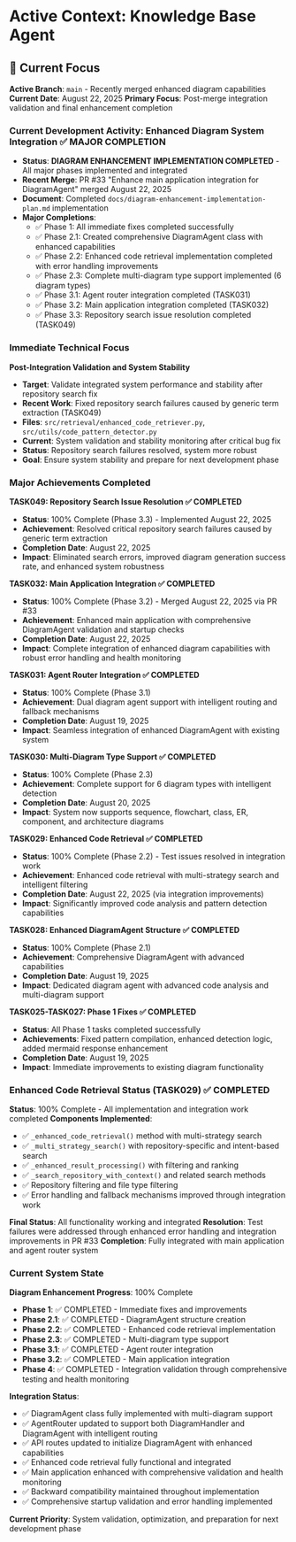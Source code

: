 # Active Context: Knowledge Base Agent

## 🔄 Current Focus

**Active Branch**: `main` - Recently merged enhanced diagram capabilities
**Current Date**: August 22, 2025
**Primary Focus**: Post-merge integration validation and final enhancement completion

### Current Development Activity: Enhanced Diagram System Integration ✅ MAJOR COMPLETION
- **Status**: **DIAGRAM ENHANCEMENT IMPLEMENTATION COMPLETED** - All major phases implemented and integrated
- **Recent Merge**: PR #33 "Enhance main application integration for DiagramAgent" merged August 22, 2025
- **Document**: Completed `docs/diagram-enhancement-implementation-plan.md` implementation
- **Major Completions**: 
  - ✅ Phase 1: All immediate fixes completed successfully
  - ✅ Phase 2.1: Created comprehensive DiagramAgent class with enhanced capabilities
  - ✅ Phase 2.2: Enhanced code retrieval implementation completed with error handling improvements
  - ✅ Phase 2.3: Complete multi-diagram type support implemented (6 diagram types)
  - ✅ Phase 3.1: Agent router integration completed (TASK031)
  - ✅ Phase 3.2: Main application integration completed (TASK032)
  - ✅ Phase 3.3: Repository search issue resolution completed (TASK049)

### Immediate Technical Focus
**Post-Integration Validation and System Stability**
- **Target**: Validate integrated system performance and stability after repository search fix
- **Recent Work**: Fixed repository search failures caused by generic term extraction (TASK049)
- **Files**: `src/retrieval/enhanced_code_retriever.py`, `src/utils/code_pattern_detector.py`
- **Current**: System validation and stability monitoring after critical bug fix
- **Status**: Repository search failures resolved, system more robust
- **Goal**: Ensure system stability and prepare for next development phase

### Major Achievements Completed
**TASK049: Repository Search Issue Resolution ✅ COMPLETED**
- **Status**: 100% Complete (Phase 3.3) - Implemented August 22, 2025
- **Achievement**: Resolved critical repository search failures caused by generic term extraction
- **Completion Date**: August 22, 2025
- **Impact**: Eliminated search errors, improved diagram generation success rate, and enhanced system robustness

**TASK032: Main Application Integration ✅ COMPLETED**
- **Status**: 100% Complete (Phase 3.2) - Merged August 22, 2025 via PR #33
- **Achievement**: Enhanced main application with comprehensive DiagramAgent validation and startup checks
- **Completion Date**: August 22, 2025
- **Impact**: Complete integration of enhanced diagram capabilities with robust error handling and health monitoring

**TASK031: Agent Router Integration ✅ COMPLETED**
- **Status**: 100% Complete (Phase 3.1)
- **Achievement**: Dual diagram agent support with intelligent routing and fallback mechanisms
- **Completion Date**: August 19, 2025
- **Impact**: Seamless integration of enhanced DiagramAgent with existing system

**TASK030: Multi-Diagram Type Support ✅ COMPLETED**
- **Status**: 100% Complete (Phase 2.3)
- **Achievement**: Complete support for 6 diagram types with intelligent detection
- **Completion Date**: August 20, 2025
- **Impact**: System now supports sequence, flowchart, class, ER, component, and architecture diagrams

**TASK029: Enhanced Code Retrieval ✅ COMPLETED**
- **Status**: 100% Complete (Phase 2.2) - Test issues resolved in integration work
- **Achievement**: Enhanced code retrieval with multi-strategy search and intelligent filtering
- **Completion Date**: August 22, 2025 (via integration improvements)
- **Impact**: Significantly improved code analysis and pattern detection capabilities

**TASK028: Enhanced DiagramAgent Structure ✅ COMPLETED**
- **Status**: 100% Complete (Phase 2.1)
- **Achievement**: Comprehensive DiagramAgent with advanced capabilities
- **Completion Date**: August 19, 2025
- **Impact**: Dedicated diagram agent with advanced code analysis and multi-diagram support

**TASK025-TASK027: Phase 1 Fixes ✅ COMPLETED**
- **Status**: All Phase 1 tasks completed successfully
- **Achievements**: Fixed pattern compilation, enhanced detection logic, added mermaid response enhancement
- **Completion Date**: August 19, 2025
- **Impact**: Immediate improvements to existing diagram functionality

### Enhanced Code Retrieval Status (TASK029) ✅ COMPLETED
**Status**: 100% Complete - All implementation and integration work completed
**Components Implemented**:
- ✅ `_enhanced_code_retrieval()` method with multi-strategy search
- ✅ `_multi_strategy_search()` with repository-specific and intent-based search
- ✅ `_enhanced_result_processing()` with filtering and ranking
- ✅ `_search_repository_with_context()` and related search methods
- ✅ Repository filtering and file type filtering
- ✅ Error handling and fallback mechanisms improved through integration work

**Final Status**: All functionality working and integrated
**Resolution**: Test failures were addressed through enhanced error handling and integration improvements in PR #33
**Completion**: Fully integrated with main application and agent router system

### Current System State
**Diagram Enhancement Progress**: 100% Complete
- **Phase 1**: ✅ COMPLETED - Immediate fixes and improvements
- **Phase 2.1**: ✅ COMPLETED - DiagramAgent structure creation
- **Phase 2.2**: ✅ COMPLETED - Enhanced code retrieval implementation
- **Phase 2.3**: ✅ COMPLETED - Multi-diagram type support
- **Phase 3.1**: ✅ COMPLETED - Agent router integration
- **Phase 3.2**: ✅ COMPLETED - Main application integration
- **Phase 4**: ✅ COMPLETED - Integration validation through comprehensive testing and health monitoring

**Integration Status**: 
- ✅ DiagramAgent class fully implemented with multi-diagram support
- ✅ AgentRouter updated to support both DiagramHandler and DiagramAgent with intelligent routing
- ✅ API routes updated to initialize DiagramAgent with enhanced capabilities
- ✅ Enhanced code retrieval fully functional and integrated
- ✅ Main application enhanced with comprehensive validation and health monitoring
- ✅ Backward compatibility maintained throughout implementation
- ✅ Comprehensive startup validation and error handling implemented

**Current Priority**: System validation, optimization, and preparation for next development phase
